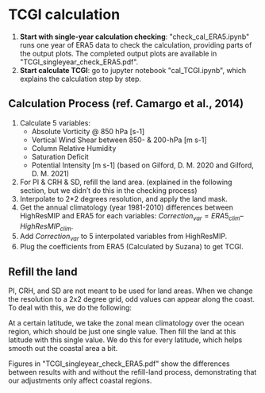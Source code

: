 # TCGI calculation

1. **Start with single-year calculation checking**: "check_cal_ERA5.ipynb" runs one year of ERA5 data to check the calculation, providing parts of the output plots. The completed output plots are available in "TCGI_singleyear_check_ERA5.pdf".
2. **Start calculate TCGI**: go to jupyter notebook "cal_TCGI.ipynb", which explains the calculation step by step.

## Calculation Process (ref. Camargo et al., 2014)
1. Calculate 5 variables:
    - Absolute Vorticity @ 850 hPa [s-1]
    - Vertical Wind Shear between 850- & 200-hPa [m s-1]
    - Column Relative Humidity
    - Saturation Deficit
    - Potential Intensity [m s-1] (based on Gilford, D. M. 2020 and Gilford, D. M. 2021)
2. For PI & CRH & SD, refill the land area. (explained in the following section, but we didn’t do this in the checking process)
3. Interpolate to 2*2 degrees resolution, and apply the land mask.
4. Get the annual climatology (year 1981-2010) differences between HighResMIP and ERA5 for each variables: $Correction_{var} = ERA5_{clim} – HighResMIP_{clim}$.
5. Add $Correction_{var}$ to 5 interpolated variables from HighResMIP.
6. Plug the coefficients from ERA5 (Calculated by Suzana) to get TCGI.

## Refill the land
PI, CRH, and SD are not meant to be used for land areas. When we change the resolution to a 2x2 degree grid, odd values can appear along the coast. To deal with this, we do the following:

At a certain latitude, we take the zonal mean climatology over the ocean region, which should be just one single value. Then fill the land at this latitude with this single value. We do this for every latitude, which helps smooth out the coastal area a bit.

Figures in "TCGI_singleyear_check_ERA5.pdf" show the differences between results with and without the refill-land process, demonstrating that our adjustments only affect coastal regions.
